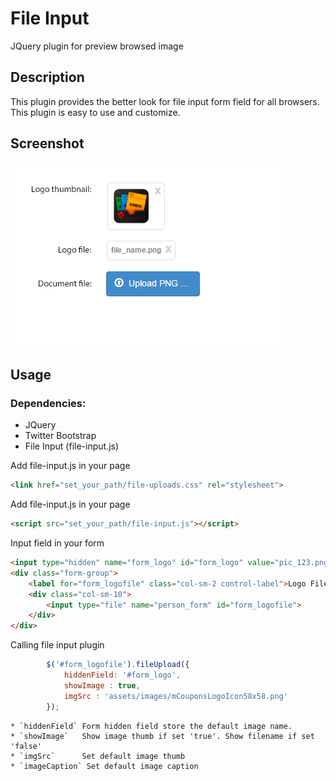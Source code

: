 # File Input

JQuery plugin for preview browsed image


## Description

This plugin provides the better look for file input form field for all browsers. This plugin is easy to use and customize.


## Screenshot

![alt text](https://github.com/kamranshahzad/file-input/blob/master/file-upload-screenshot.png "File Upload screenshot")

## Usage
### Dependencies:
* JQuery
* Twitter Bootstrap
* File Input (file-input.js)

Add file-input.js in your page
``` html
<link href="set_your_path/file-uploads.css" rel="stylesheet">
```

Add file-input.js in your page

``` html
<script src="set_your_path/file-input.js"></script>
```

Input field in your form
``` html
<input type="hidden" name="form_logo" id="form_logo" value="pic_123.png" >
<div class="form-group">
    <label for="form_logofile" class="col-sm-2 control-label">Logo File:</label>
    <div class="col-sm-10">
        <input type="file" name="person_form" id="form_logofile">
    </div>
</div>
```

Calling file input plugin
``` javascript
		$('#form_logofile').fileUpload({
            hiddenField: '#form_logo',
            showImage : true,
            imgSrc : 'assets/images/mCouponsLogoIcon58x58.png'
        });
```

	* `hiddenField` Form hidden field store the default image name.
	* `showImage`   Show image thumb if set 'true'. Show filename if set 'false'
	* `imgSrc`      Set default image thumb
	* `imageCaption` Set default image caption